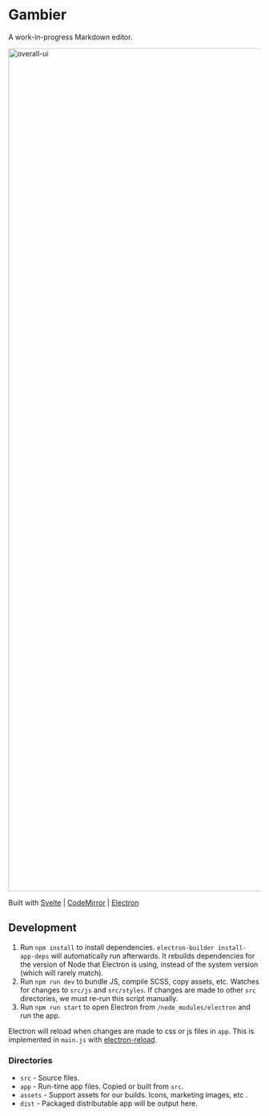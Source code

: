 # Gambier

A work-in-progress Markdown editor. 

<img width="1680" alt="overall-ui" src="https://user-images.githubusercontent.com/1425497/158499981-40fc3ec2-c6cc-490a-a8ef-1035af6eed6b.png">

Built with [Svelte](https://svelte.dev/) | [CodeMirror](https://codemirror.net/) | [Electron](https://www.electronjs.org/)

## Development

1. Run `npm install` to install dependencies. `electron-builder install-app-deps` will automatically run afterwards. It rebuilds dependencies for the version of Node that Electron is using, instead of the system version (which will rarely match).
1. Run `npm run dev` to bundle JS, compile SCSS, copy assets, etc. Watches for changes to `src/js` and `src/styles`. If changes are made to other `src` directories, we must re-run this script manually. 
1. Run `npm run start` to open Electron from `/node_modules/electron` and run the app. 

Electron will reload when changes are made to css or js files in `app`. This is implemented in `main.js` with [electron-reload](https://www.npmjs.com/package/electron-reload).

### Directories

* `src` - Source files.
* `app` - Run-time app files. Copied or built from `src`.
* `assets` - Support assets for our builds. Icons, marketing images, etc .
* `dist` - Packaged distributable app will be output here.

